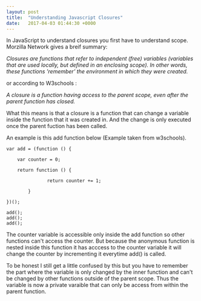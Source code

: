 ```yaml
---
layout: post
title:  "Understanding Javascript Closures"
date:   2017-04-03 01:44:30 +0000
---
```



In JavaScript to understand closures you first have to understand scope. 
Morzilla Network gives a breif summary:

*Closures are functions that refer to independent (free) variables (variables that are used locally, but defined in an enclosing scope). In other words, these functions 'remember' the environment in which they were created.*

or according to W3schools : 

*A closure is a function having access to the parent scope, even after the parent function has closed.*

What this means is that a closure is a function that can change a variable inside the function that it was created in. And the change is only executed once the parent fuction has been called.


An example is this add function below (Example taken from w3schools).


```
var add = (function () {

    var counter = 0;
		
    return function () {
		
	    	   return counter += 1;
				
		}
		
})();

add();
add();
add();
```

The counter variable is accessible only inside the add function so other functions can't access the counter. But because the anonymous function is nested inside this function it has acccess to the counter variable it will change the counter by incrementing it everytime add() is called. 

To be honest I still get a little confused by this but you have to remember the part where the variable is only changed by the inner function and can't be changed by other functions outside of the parent scope. Thus the variable is now a private varaible that can only be access from within the parent function. 


